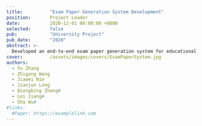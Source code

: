 ```yaml
---
title:          "Exam Paper Generation System Development"
position:       Project Leader
date:           2020-12-01 00:00:00 +0800
selected:       false
pub:            "University Project"
pub_date:       "2020"
abstract: >-
  Developed an end-to-end exam paper generation system for educational informatization, covering all stages from paper creation to grading. Employed SpringCloudAlibaba for a distributed microservice framework, supporting web, mobile, and desktop platforms.
cover:          /assets/images/covers/ExamPaperSystem.jpg
authors:
  - Yu Zhang
  - Zhigang Wang
  - Jiawei Nie
  - Jianjun Long
  - Qiongbing Zhang#
  - Lei Jiang#
  - Sha Wu#
#links:
  #Paper: https://examplelink.com
---
```

